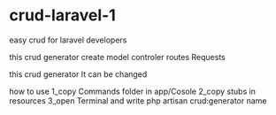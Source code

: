 # crud-laravel-1
easy crud for laravel developers

this crud generator create model controler routes Requests

this crud generator It can be changed

how to use
1_copy Commands folder in app/Cosole
2_copy stubs in resources
3_open Terminal and write php artisan crud:generator name
